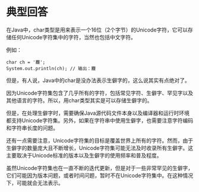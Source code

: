 # 典型回答


在Java中，char类型是用来表示一个16位（2个字节）的Unicode字符，它可以存储任何Unicode字符集中的字符，当然也包括中文字符。



例如：



```plain
char ch = '龗';
System.out.println(ch); // 输出：龗
```



但是，有人说，Java中的char是没办法表示生僻字的，这么说其实有点绝对了。



因为Unicode字符集包含了几乎所有的字符，包括常见字符、生僻字、罕见字以及其他语言的字符。所以，用char类型其实是可以存储生僻字的。



但是，在处理生僻字时，需要确保Java源代码文件本身以及编译器和运行时环境都支持Unicode字符集。另外，如果在字符串中使用生僻字，也需要注意字符编码和字符串长度的问题。



还有一点需要注意，Unicode字符集的目标是覆盖世界上所有的字符。然而，由于生僻字的数量庞大且不断增长，Unicode字符集可能无法及时收录所有生僻字。这主要取决于Unicode标准的版本以及生僻字的使用频率和普及程度。



虽然Unicode字符集也在一直不断的迭代更新，但是对于一些非常罕见的生僻字，它们可能因为版本问题，或者时间问题，暂时不在Unicode字符集中。在这种情况下，可能就会无法表示。


